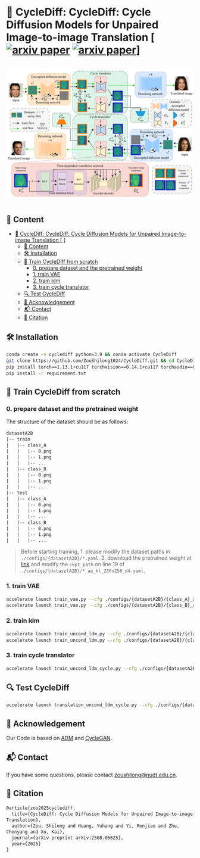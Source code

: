# 🌟 CycleDiff: CycleDiff: Cycle Diffusion Models for Unpaired Image-to-image Translation [[![arxiv paper](https://img.shields.io/badge/Project-Page-green)](https://zoushilong1024.github.io/CycleDiff.github.io/)	[![arxiv paper](https://img.shields.io/badge/arXiv-Paper-red)](https://arxiv.org/abs/2508.06625)]

<br> 
<div align=center>
    <img src="./assets/Cyclediff_2-archi.png" align="middle", width=900>
</div>
<br>

## 🧭 Content
- [🌟 CycleDiff: CycleDiff: Cycle Diffusion Models for Unpaired Image-to-image Translation \[	\]](#-cyclediff-cyclediff-cycle-diffusion-models-for-unpaired-image-to-image-translation-)
  - [🧭 Content](#-content)
  - [🛠 Installation](#-installation)
  - [🚀 Train CycleDiff from scratch](#-train-cyclediff-from-scratch)
    - [0. prepare dataset and the pretrained weight](#0-prepare-dataset-and-the-pretrained-weight)
    - [1. train VAE](#1-train-vae)
    - [2. train ldm](#2-train-ldm)
    - [3. train cycle translator](#3-train-cycle-translator)
  - [🔍 Test CycleDiff](#-test-cyclediff)
  - [🙏 Acknowledgement](#-acknowledgement)
  - [📬 Contact](#-contact)
  - [📖 Citation](#-citation)


## 🛠 Installation
```bash
conda create -n cyclediff python=3.9 && conda activate CycleDiff
git clone https://github.com/ZouShilong1024/CycleDiff.git && cd CycleDiff
pip install torch==1.13.1+cu117 torchvision==0.14.1+cu117 torchaudio==0.13.1 --extra-index-url https://download.pytorch.org/whl/cu117
pip install -r requirement.txt
```

<!-- ## 🔥 News -->
<!-- - 06-30-2025: Release pre-trained cat-to-dog image translation model. See USAGE.md for usage examples. -->

## 🚀 Train CycleDiff from scratch
### 0. prepare dataset and the pretrained weight
The structure of the dataset should be as follows:
```
datasetA2B
|-- train
|   |-- class_A
|   |   |-- 0.png
|   |   |-- 1.png
|   |   |-- ...
|   |-- class_B
|   |   |-- 0.png
|   |   |-- 1.png
|   |   |-- ...
|-- test
|   |-- class_A
|   |   |-- 0.png
|   |   |-- 1.png
|   |   |-- ...
|   |-- class_B
|   |   |-- 0.png
|   |   |-- 1.png
|   |   |-- ...
```
> Before starting training, 1. please modify the dataset paths in `./configs/{datasetA2B}/*.yaml`. 2. download the pretrained weight at [link](https://ommer-lab.com/files/latent-diffusion/kl-f4.zip) and modify the `ckpt_path` on line 19 of `./configs/{datasetA2B}/*_ae_kl_256x256_d4.yaml`.

### 1. train VAE
```bash
accelerate launch train_vae.py --cfg ./configs/{datasetA2B}/{class_A}_ae_kl_256x256_d4.yaml
accelerate launch train_vae.py --cfg ./configs/{datasetA2B}/{class_B}_ae_kl_256x256_d4.yaml
```
### 2. train ldm
```bash
accelerate launch train_uncond_ldm.py --cfg ./configs/{datasetA2B}/{class_A}_ddm_const4_ldm_unet6_114.yaml
accelerate launch train_uncond_ldm.py --cfg ./configs/{datasetA2B}/{class_B}_ddm_const4_ldm_unet6_114.yaml
```
### 3. train cycle translator
```bash
accelerate launch train_uncond_ldm_cycle.py --cfg ./configs/{datasetA2B}/translation_C_disc_timestep_ode_2.yaml
```

## 🔍 Test CycleDiff
```bash
accelerate launch translation_uncond_ldm_cycle.py --cfg ./configs/{datasetA2B}/translation_C_disc_timestep_ode_2.yaml
```

## 🙏 Acknowledgement
Our Code is based on [ADM](https://github.com/GuHuangAI/ADM-Public) and [CycleGAN](https://github.com/junyanz/pytorch-CycleGAN-and-pix2pix).

## 📬 Contact
If you have some questions, please contact zoushilong@nudt.edu.cn.

## 📖 Citation
~~~
@article{zou2025cyclediff,
  title={CycleDiff: Cycle Diffusion Models for Unpaired Image-to-image Translation},
  author={Zou, Shilong and Huang, Yuhang and Yi, Renjiao and Zhu, Chenyang and Xu, Kai},
  journal={arXiv preprint arXiv:2508.06625},
  year={2025}
}
~~~

<!-- ## 📜 License -->
